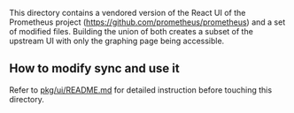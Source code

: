 This directory contains a vendored version of the React UI of the Prometheus project
(https://github.com/prometheus/prometheus) and a set of modified files.
Building the union of both creates a subset of the upstream UI with only the graphing
page being accessible.

## How to modify sync and use it

Refer to [pkg/ui/README.md](/pkg/ui/README.md) for detailed instruction before
touching this directory.

